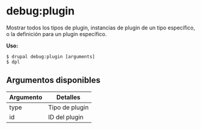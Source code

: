 # debug:plugin
Mostrar todos los tipos de plugin, instancias de plugin de un tipo específico, o la definición para un plugin específico.

**Uso:**
```
$ drupal debug:plugin [arguments]
$ dpl  
```

## Argumentos disponibles
Argumento | Detalles
---------|-------------
type | Tipo de plugin
id | ID del plugin
